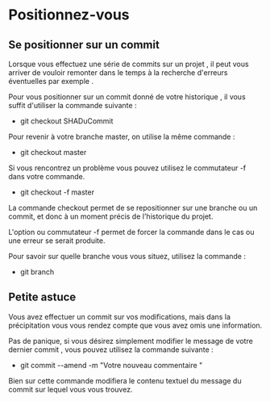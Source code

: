 # Positionnez-vous 

## Se positionner sur un commit

Lorsque vous effectuez une série de commits sur un projet , il peut vous arriver de vouloir remonter dans le temps à la recherche d'erreurs éventuelles par exemple .

Pour vous positionner sur un commit donné de votre historique , il vous suffit d'utiliser la commande suivante : 

* git checkout SHADuCommit 

Pour revenir à votre branche master, on utilise la même commande :

* git checkout master 

Si vous rencontrez un problème vous pouvez utilisez le commutateur -f dans votre commande.

* git checkout -f master 

La commande checkout permet de se repositionner sur une branche ou un commit, et donc à un moment précis de l'historique du projet.

L'option ou commutateur -f permet de forcer la commande dans le cas ou une erreur se serait produite.

Pour savoir sur quelle branche vous vous situez, utilisez la commande :

* git branch 


## Petite astuce

Vous avez effectuer un commit sur vos modifications, mais dans la précipitation vous vous rendez compte que vous avez omis une information.

Pas de panique, si vous désirez simplement modifier le message de votre dernier commit , vous pouvez utilisez la commande suivante :

* git commit  --amend -m "Votre nouveau commentaire " 
 
Bien sur cette commande modifiera le contenu textuel du message du commit sur lequel vous vous trouvez.
